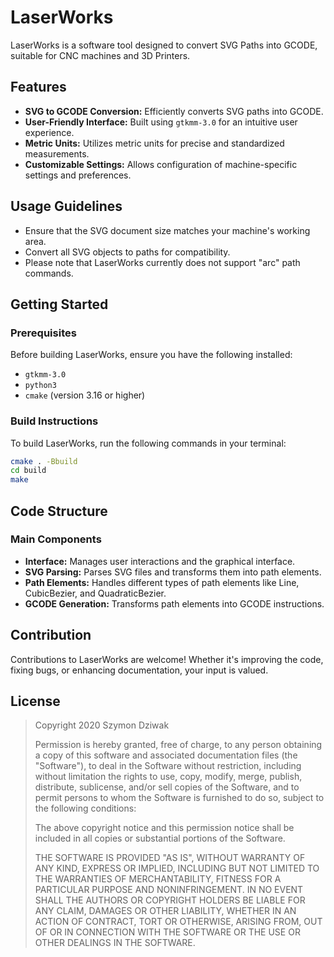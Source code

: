 # LaserWorks

LaserWorks is a software tool designed to convert SVG Paths into GCODE, suitable for CNC machines and 3D Printers.
## Features

- **SVG to GCODE Conversion:** Efficiently converts SVG paths into GCODE.
- **User-Friendly Interface:** Built using `gtkmm-3.0` for an intuitive user experience.
- **Metric Units:** Utilizes metric units for precise and standardized measurements.
- **Customizable Settings:** Allows configuration of machine-specific settings and preferences.

## Usage Guidelines

- Ensure that the SVG document size matches your machine's working area.
- Convert all SVG objects to paths for compatibility.
- Please note that LaserWorks currently does not support "arc" path commands.

## Getting Started

### Prerequisites

Before building LaserWorks, ensure you have the following installed:
- `gtkmm-3.0`
- `python3`
- `cmake` (version 3.16 or higher)

### Build Instructions

To build LaserWorks, run the following commands in your terminal:

```sh
cmake . -Bbuild
cd build
make
```

## Code Structure

### Main Components

- **Interface:** Manages user interactions and the graphical interface.
- **SVG Parsing:** Parses SVG files and transforms them into path elements.
- **Path Elements:** Handles different types of path elements like Line, CubicBezier, and QuadraticBezier.
- **GCODE Generation:** Transforms path elements into GCODE instructions.

## Contribution

Contributions to LaserWorks are welcome! Whether it's improving the code, fixing bugs, or enhancing documentation, your input is valued.

## License

> Copyright 2020 Szymon Dziwak
>
> Permission is hereby granted, free of charge, to any person obtaining a copy of this software and associated documentation files (the "Software"), to deal in the Software without restriction, including without limitation the rights to use, copy, modify, merge, publish, distribute, sublicense, and/or sell copies of the Software, and to permit persons to whom the Software is furnished to do so, subject to the following conditions:
>
> The above copyright notice and this permission notice shall be included in all copies or substantial portions of the Software.
>
> THE SOFTWARE IS PROVIDED "AS IS", WITHOUT WARRANTY OF ANY KIND, EXPRESS OR IMPLIED, INCLUDING BUT NOT LIMITED TO THE WARRANTIES OF MERCHANTABILITY, FITNESS FOR A PARTICULAR PURPOSE AND NONINFRINGEMENT. IN NO EVENT SHALL THE AUTHORS OR COPYRIGHT HOLDERS BE LIABLE FOR ANY CLAIM, DAMAGES OR OTHER LIABILITY, WHETHER IN AN ACTION OF CONTRACT, TORT OR OTHERWISE, ARISING FROM, OUT OF OR IN CONNECTION WITH THE SOFTWARE OR THE USE OR OTHER DEALINGS IN THE SOFTWARE.
